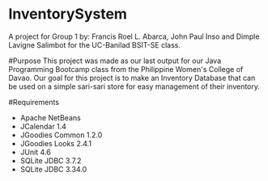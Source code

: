 # InventorySystem
A project for Group 1 by: Francis Roel L. Abarca, John Paul Inso and Dimple Lavigne Salimbot for the UC-Banilad BSIT-SE class.


#Purpose
This project was made as our last output for our Java Programming Bootcamp class from the Philippine Women's College of Davao. Our goal for this project is to make an Inventory Database that can be used on a simple sari-sari store for easy management of their inventory.

#Requirements
- Apache NetBeans 
- JCalendar 1.4
- JGoodies Common 1.2.0
- JGoodies Looks 2.4.1
- JUnit 4.6
- SQLite JDBC 3.7.2
- SQLite JDBC 3.34.0
